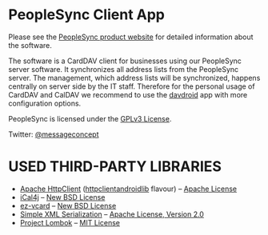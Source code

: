 
PeopleSync Client App
=====================

Please see the [PeopleSync product website](http://peoplesync.messageconcept.com) for
detailed information about the software.

The software is a CardDAV client for businesses using our PeopleSync server software. It synchronizes all address lists from the PeopleSync server. The management, which address lists will be synchronized, happens centrally on server side by the IT staff. Therefore for the personal usage of CardDAV and CalDAV we recommend to use the [davdroid](https://github.com/rfc2822/davdroid) app with more configuration options.


PeopleSync is licensed under the [GPLv3 License](COPYING).

Twitter: [@messageconcept](https://twitter.com/messageconcept)


USED THIRD-PARTY LIBRARIES
==========================

* [Apache HttpClient](http://hc.apache.org) ([httpclientandroidlib](https://code.google.com/p/httpclientandroidlib/) flavour) – [Apache License](http://www.apache.org/licenses/)
* [iCal4j](http://ical4j.sourceforge.net/) – [New BSD License](http://sourceforge.net/p/ical4j/ical4j/ci/default/tree/LICENSE)
* [ez-vcard](https://code.google.com/p/ez-vcard/) – [New BSD License](http://opensource.org/licenses/BSD-3-Clause)
* [Simple XML Serialization](http://simple.sourceforge.net/) – [Apache License, Version 2.0](http://www.apache.org/licenses/LICENSE-2.0)
* [Project Lombok](http://projectlombok.org/) – [MIT License](http://opensource.org/licenses/mit-license.php)

